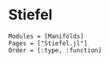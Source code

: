 # Stiefel

```@autodocs
Modules = [Manifolds]
Pages = ["Stiefel.jl"]
Order = [:type, :function]
```
